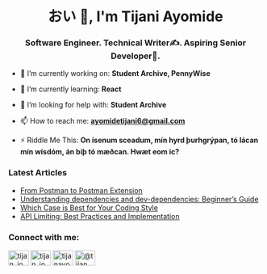 <h1 align="center">おい 👋, I'm Tijani Ayomide</h1>
<h3 align="center">Software Engineer. Technical Writer✍️. Aspiring Senior Developer🥑.</h3>

- 🔭 I’m currently working on: **Student Archive, PennyWise**

- 🌱 I’m currently learning: **React**

- 🤝 I’m looking for help with: **Student Archive**

- 📫 How to reach me: **ayomidetijani6@gmail.com**

- ⚡ Riddle Me This:  **On ísenum sceadum, mín hyrd þurhgrýpan, tó lácan mín wísdóm, án biþ tó mæðcan. Hwæt eom ic?**

### Latest Articles
<!-- BLOG-POST-LIST:START -->
- [From Postman to Postman Extension](https://dev.to/tijan_io/from-postman-to-postman-extension-2964)
- [Understanding dependencies and dev-dependencies: Beginner’s Guide](https://dev.to/tijan_io/understanding-dependencies-and-dev-dependencies-beginners-guide-248h)
- [Which Case is Best for Your Coding Style](https://dev.to/tijan_io/which-case-is-best-for-your-coding-style-135o)
- [API Limiting: Best Practices and Implementation](https://dev.to/tijan_io/api-limiting-best-practices-and-implementation-49c8)
<!-- BLOG-POST-LIST:END -->

<h3 align="left">Connect with me:</h3>
<p align="left">
<a href="https://dev.to/tijan_io" target="blank"><img align="center" src="https://raw.githubusercontent.com/rahuldkjain/github-profile-readme-generator/master/src/images/icons/Social/devto.svg" alt="tijan_io" height="30" width="40" /></a>
<a href="https://twitter.com/tijan_io" target="blank"><img align="center" src="https://raw.githubusercontent.com/rahuldkjain/github-profile-readme-generator/master/src/images/icons/Social/twitter.svg" alt="tijan_io" height="30" width="40" /></a>
<a href="https://linkedin.com/in/tijanayo" target="blank"><img align="center" src="https://raw.githubusercontent.com/rahuldkjain/github-profile-readme-generator/master/src/images/icons/Social/linked-in-alt.svg" alt="tijanayo" height="30" width="40" /></a>
<a href="https://hashnode.com/@tijan" target="blank"><img align="center" src="https://raw.githubusercontent.com/rahuldkjain/github-profile-readme-generator/master/src/images/icons/Social/hashnode.svg" alt="@tijan" height="30" width="40" /></a>
</p>